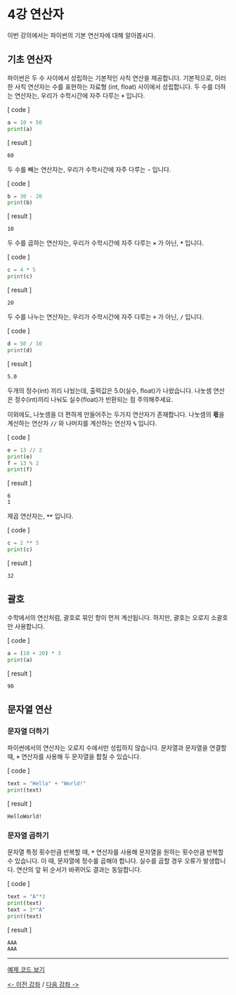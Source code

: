 # 4강 연산자
이번 강의에서는 파이썬의 기본 연산자에 대해 알아봅시다.

## 기초 연산자
파이썬은 두 수 사이에서 성립하는 기본적인 사칙 연산을 제공합니다. 기본적으로, 이러한 사칙 연산자는 수를 표현하는 자료형 (int, float) 사이에서 성립합니다.
두 수를 더하는 연산자는, 우리가 수학시간에 자주 다루는 **`+`** 입니다.

[ code ]
```python
a = 10 + 50
print(a)
```
[ result ]
```
60
```

두 수를 빼는 연산자는, 우리가 수학시간에 자주 다루는 **`-`** 입니다.

[ code ]
```python
b = 30 - 20
print(b)
```
[ result ]
```
10
```

두 수를 곱하는 연산자는, 우리가 수학시간에 자주 다루는 **`×`** 가 아닌, **`*`** 입니다.

[ code ]
```python
c = 4 * 5
print(c)
```
[ result ]
```
20
```

두 수를 나누는 연산자는, 우리가 수학시간에 자주 다루는 **`÷`** 가 아닌, **`/`** 입니다.

[ code ]
```python
d = 50 / 10
print(d)
```
[ result ]
```
5.0
```
두개의 정수(int) 끼리 나눴는데, 출력값은 5.0(실수, float)가 나왔습니다. 나눗셈 연산은 정수(int)끼리 나눠도 실수(float)가 반환되는 점 주의해주세요.

이외에도, 나눗셈을 더 편하게 만들어주는 두가지 연산자가 존재합니다.
나눗셈의 **몫**을 계산하는 연산자 **`//`** 와 나머지를 계산하는 연산자 **`%`** 입니다.

[ code ]
```python
e = 13 // 2
print(e)
f = 13 % 2
print(f)
```
[ result ]
```
6
1
```

제곱 연산자는, **`**`** 입니다.

[ code ]
```python
c = 2 ** 5
print(c)
```

[ result ]
```
32
```

## 괄호
수학에서의 연산처럼, 괄호로 묶인 항이 먼저 계산됩니다. 하지만, 괄호는 오로지 소괄호만 사용합니다.

[ code ]
```python
a = (10 + 20) * 3
print(a)
```
[ result ]
```
90
```

## 문자열 연산
### 문자열 더하기
파이썬에서의 연산자는 오로지 수에서만 성립하지 않습니다.
문자열과 문자열을 연결할 때, **`+`** 연산자를 사용해 두 문자열을 합칠 수 있습니다.

[ code ]
```python
text = "Hello" + "World!"
print(text)
```
[ result ]
```
HelloWorld!
```

### 문자열 곱하기
문자열 특정 횟수만큼 반복할 때, **`*`** 연산자를 사용해 문자열을 원하는 횟수만큼 반복할 수 있습니다.
이 때, 문자열에 정수를 곱해야 합니다. 실수를 곱할 경우 오류가 발생합니다. 연산의 앞 뒤 순서가 바뀌어도 결과는 동일합니다.

[ code ]
```python
text = "A"*3
print(text)
text = 3*"A"
print(text)
```
[ result ]
```
AAA
AAA
```
***

[예제 코드 보기](./operators.py)

[<- 이전 강좌](../03-기본%20콘솔%20입출력/README.md) /
[다음 강좌 ->](../05-타입%20변환과%20묶음%20타입들/README.md)